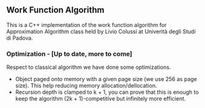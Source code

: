 <h2>Work Function Algorithm</h2>
This is a C++ implementation of the work function algorithm for Approximation 
Algorithm class held by Livio Colussi at Univerit&agrave; degli Studi di Padova.

<h3>Optimization - [Up to date, more to come]</h3>
Respect to classical algorithm we have done some optimizations. 
<ul>
    <li>
        Object paged onto memory with a given page size (we use 256 as page 
        size). This help reducing memory allocation/dellocation. 
    </li>
    <li>
        Recursion depth is clamped to k + 1, you can prove that this is enough
        to keep the algorithm (2k + 1)-competitive but infinitely more 
        efficient.
    </li>
</ul>


